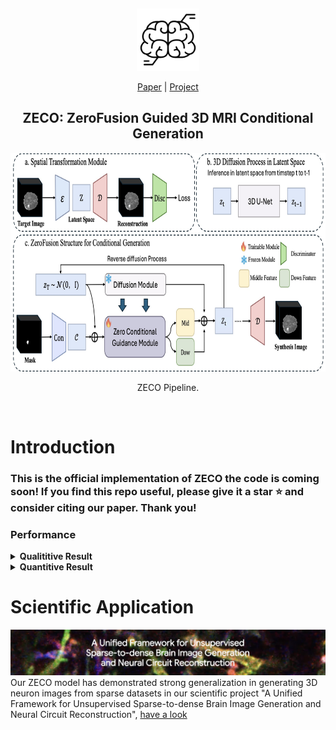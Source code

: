 

&nbsp;

<div align="center">

<p align="center"> <img src="assets/mri.png" width="100px"> </p>

[Paper](https://arxiv.org/abs/2503.08596) | [Project](https://brack-wang.github.io/ZECO_web/) 

<h2> ZECO: ZeroFusion Guided 3D MRI Conditional Generation </h2> 

<img src="assets/pipeline.jpg" style="height:350px" /> 
<!-- <img src="assets/compare.gif" style="height:350px" />  -->

ZECO Pipeline.

</div>


&nbsp;


# Introduction

### This is the official implementation of ZECO the code is coming soon! If you find this repo useful, please give it a star ⭐ and consider citing our paper. Thank you!


### Performance

<details close>
<summary><b>Qualititive Result</b></summary>

<img src="./assets/compare.gif" width="600" alt="compare">


</details>


<details close>
<summary><b>Quantitive Result</b></summary>

![table](./assets/table.jpg)


</details>

# Scientific Application
![table](./assets/project.jpg)
Our ZECO model has demonstrated strong generalization in generating 3D neuron images from sparse datasets in our scientific project "A Unified Framework for Unsupervised Sparse-to-dense Brain Image Generation and Neural Circuit Reconstruction", [have a look](https://brack-wang.github.io/brainbow_webpage/generative_model.html)
